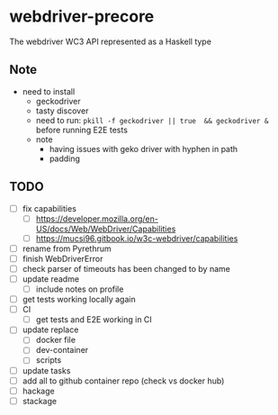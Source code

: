 # webdriver-precore

The webdriver WC3 API represented as a Haskell type

## Note
- need to install
  - geckodriver
  - tasty discover
  - need to run:
    ``pkill -f geckodriver || true  && geckodriver &``
    before running E2E tests
  - note 
    - having issues with geko driver with hyphen in path
    - padding

## TODO

- [ ] fix capabilities
  - [ ] https://developer.mozilla.org/en-US/docs/Web/WebDriver/Capabilities
  - [ ] https://mucsi96.gitbook.io/w3c-webdriver/capabilities
- [ ] rename from Pyrethrum
- [ ] finish WebDriverError
- [ ] check parser of timeouts has been changed to by name
- [ ] update readme
  - [ ] include notes on profile
- [ ] get tests working locally again
- [ ] CI
  - [ ] get tests and E2E working in CI
- [ ] update replace
  - [ ] docker file
  - [ ] dev-container
  - [ ] scripts
- [ ] update tasks
- [ ] add all to github container repo (check vs docker hub)
- [ ] hackage
- [ ] stackage
